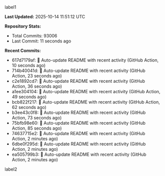 
label1 
<!-- ACTIVITY_START -->
**Last Updated:** 2025-10-14 11:51:12 UTC

**Repository Stats:**
- Total Commits: 93006
- Last Commit: 11 seconds ago

**Recent Commits:**
- 617d7179af: 🤖 Auto-update README with recent activity (GitHub Action, 10 seconds ago)
- 714b40041d: 🤖 Auto-update README with recent activity (GitHub Action, 23 seconds ago)
- c2e1892cd7: 🤖 Auto-update README with recent activity (GitHub Action, 36 seconds ago)
- a1ee304104: 🤖 Auto-update README with recent activity (GitHub Action, 49 seconds ago)
- bcb822f217: 🤖 Auto-update README with recent activity (GitHub Action, 62 seconds ago)
- b3ee43c0f8: 🤖 Auto-update README with recent activity (GitHub Action, 73 seconds ago)
- 75bfb98e60: 🤖 Auto-update README with recent activity (GitHub Action, 85 seconds ago)
- 74637715e2: 🤖 Auto-update README with recent activity (GitHub Action, 2 minutes ago)
- 6dbe0f295d: 🤖 Auto-update README with recent activity (GitHub Action, 2 minutes ago)
- ea505799b3: 🤖 Auto-update README with recent activity (GitHub Action, 2 minutes ago)
<!-- ACTIVITY_END -->

label2
